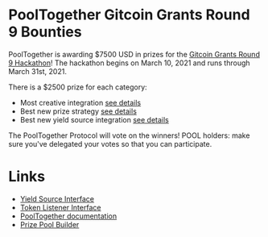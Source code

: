# PoolTogether Gitcoin Grants Round 9 Bounties

PoolTogether is awarding $7500 USD in prizes for the [Gitcoin Grants Round 9 Hackathon](https://gitcoin.co/hackathon/gr9)!  The hackathon begins on March 10, 2021 and runs through March 31st, 2021.

There is a $2500 prize for each category:

- Most creative integration [see details]()
- Best new prize strategy [see details]()
- Best new yield source integration [see details]()

The PoolTogether Protocol will vote on the winners! POOL holders: make sure you've delegated your votes so that you can participate.

# Links

- [Yield Source Interface](https://github.com/pooltogether/yield-source-interface)
- [Token Listener Interface](https://github.com/pooltogether/token-listener-interface)
- [PoolTogether documentation](https://docs.pooltogether.com)
- [Prize Pool Builder](https://builder.pooltogether.com)
